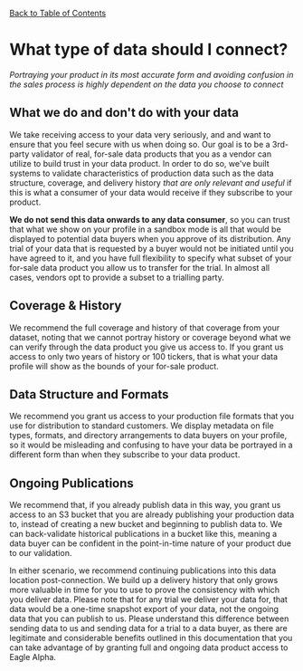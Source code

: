 [Back to Table of Contents](../README.md) 
# What type of data should I connect? 
_Portraying your product in its most accurate form and avoiding confusion in the sales process is highly dependent on the data you choose to connect_
## What we do and don't do with your data
We take receiving access to your data very seriously, and and want to ensure that you feel secure with us when doing so. Our goal is to be a 3rd-party validator of real, for-sale data products that you as a vendor can utilize to build trust in your data product. In order to do so, we've built systems to validate characteristics of production data such as the data structure, coverage, and delivery history *that are only relevant and useful* if this is what a consumer of your data would receive if they subscribe to your product. 

__We do not send this data onwards to any data consumer__, so you can trust that what we show on your profile in a sandbox mode is all that would be displayed to potential data buyers when you approve of its distribution. Any trial of your data that is requested by a buyer would not be initiated until you have agreed to it, and you have full flexibility to specify what subset of your for-sale data product you allow us to transfer for the trial. In almost all cases, vendors opt to provide a subset to a trialling party.
## Coverage & History
We recommend the full coverage and history of that coverage from your dataset, noting that we cannot portray history or coverage beyond what we can verify through the data product you give us access to. If you grant us access to only two years of history or 100 tickers, that is what your data profile will show as the bounds of your for-sale product.
## Data Structure and Formats
We recommend you grant us access to your production file formats that you use for distribution to standard customers. We display metadata on file types, formats, and directory arrangements to data buyers on your profile, so it would be misleading and confusing to have your data be portrayed in a different form than when they subscribe to your data product. 
## Ongoing Publications
We recommend that, if you already publish data in this way, you grant us access to an S3 bucket that you are already publishing your production data to, instead of creating a new bucket and beginning to publish data to. We can back-validate historical publications in a bucket like this, meaning a data buyer can be confident in the point-in-time nature of your product due to our validation. 

In either scenario, we recommend continuing publications into this data location post-connection. We build up a delivery history that only grows more valuable in time for you to use to prove the consistency with which you deliver data. Please note that for any trial we deliver your data for, that data would be a one-time snapshot export of your data, not the ongoing data that you can publish to us. Please understand this difference between sending data to us and sending data for a trial to a data buyer, as there are legitimate and considerable benefits outlined in this documentation that you can take advantage of by granting full and ongoing data product access to Eagle Alpha. 